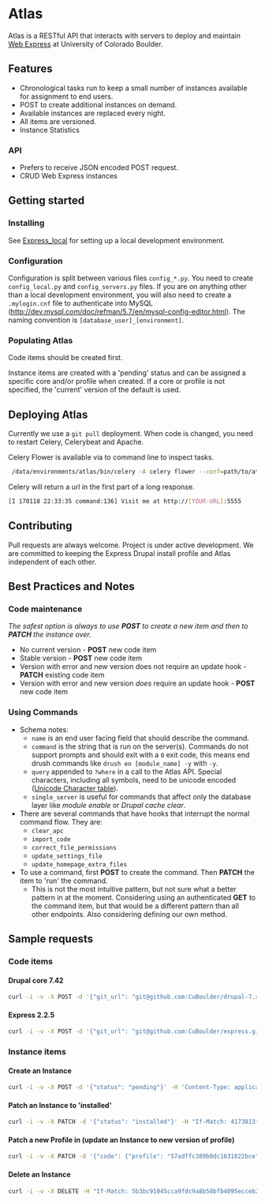 # Atlas

Atlas is a RESTful API that interacts with servers to deploy and maintain [Web Express](https://github.com/CuBoulder/express) at University of Colorado Boulder.

## Features

* Chronological tasks run to keep a small number of instances available for assignment to end users.
* POST to create additional instances on demand.
* Available instances are replaced every night.
* All items are versioned.
* Instance Statistics

### API

* Prefers to receive JSON encoded POST request.
* CRUD Web Express instances

## Getting started

### Installing

See [Express_local](https://github.com/CuBoulder/express_local) for setting up a local development environment.

### Configuration

Configuration is split between various files `config_*.py`. You need to create `config_local.py` and `config_servers.py` files.
If you are on anything other than a local development environment, you will also need to create a `.mylogin.cnf` file to authenticate into MySQL (http://dev.mysql.com/doc/refman/5.7/en/mysql-config-editor.html). The naming convention is `[database_user]_[environment]`.

### Populating Atlas

Code items should be created first.

Instance items are created with a 'pending' status and can be assigned a specific core and/or profile when created. If a core or profile is not specified, the 'current' version of the default is used.

## Deploying Atlas

Currently we use a `git pull` deployment. When code is changed, you need to restart Celery, Celerybeat and Apache.

Celery Flower is available via to command line to inspect tasks.

```bash
 /data/environments/atlas/bin/celery -A celery flower --conf=path/to/atlas/config_flower.py
```

Celery will return a url in the first part of a long response.

```bash
[I 170118 22:33:35 command:136] Visit me at http://[YOUR-URL]:5555
```

## Contributing

Pull requests are always welcome. Project is under active development. We are committed to keeping the Express Drupal install profile and Atlas independent of each other.

## Best Practices and Notes

### Code maintenance

*The safest option is always to use **POST** to create a new item and then to **PATCH** the instance over.*

* No current version - **POST** new code item
* Stable version - **POST** new code item
* Version with error and new version does not require an update hook - **PATCH** existing code item
* Version with error and new version *does* require an update hook - **POST** new code item

### Using Commands

* Schema notes:
  * `name` is an end user facing field that should describe the command.
  * `command` is the string that is run on the server(s). Commands do not support prompts and should exit with a `0` exit code, this means end drush commands like `drush en [module_name] -y` with `-y`.
  * `query` appended to `?where` in a call to the Atlas API. Special characters, including all symbols, need to be unicode encoded ([Unicode Character table](https://unicode-table.com/)).
  * `single_server` is useful for commands that affect only the database layer like _module enable_ or _Drupal cache clear_.
* There are several commands that have hooks that interrupt the normal command flow. They are:
  * `clear_apc`
  * `import_code`
  * `correct_file_permissions`
  * `update_settings_file`
  * `update_homepage_extra_files`
* To use a command, first **POST** to create the command. Then **PATCH** the item to 'run' the command. 
  * This is not the most intuitive pattern, but not sure what a better pattern in at the moment. Considering using an authenticated **GET** to the command item, but that would be a different pattern than all other endpoints. Also considering defining our own method.

## Sample requests

### Code items

#### Drupal core 7.42
```bash
curl -i -v -X POST -d '{"git_url": "git@github.com:CuBoulder/drupal-7.x.git", "commit_hash": "9ee4a1a2fa3bedb3852d21f2198509c107c48890", "meta":{"version": "7.42", "code_type": "core", "name": "drupal", "is_current": true}}' -H 'Content-Type: application/json' -u 'USERNAME:PASSWORD' https://inventory.local/atlas/code
```

#### Express 2.2.5
```bash
curl -i -v -X POST -d '{"git_url": "git@github.com:CuBoulder/express.git", "commit_hash": "5f1fb979cacff22d6641da3c413696d02f9cc5f5", "meta":{"version": "2.2.5", "code_type": "profile", "name": "express", "is_current": true}}' -H 'Content-Type: application/json' -u 'USERNAME:PASSWORD' https://inventory.local/atlas/code
```

### Instance items

#### Create an Instance
```bash
curl -i -v -X POST -d '{"status": "pending"}' -H 'Content-Type: application/json' -u 'USERNAME:PASSWORD' https://inventory.local/atlas/instance
```

#### Patch an Instance to 'installed'
```bash
curl -i -v -X PATCH -d '{"status": "installed"}' -H "If-Match: 4173813fc614292febc79241a8b677266cbed826" -H 'Content-Type: application/json' -u 'USERNAME:PASSWORD' https://inventory.local/atlas/instance/579b8f9a89b0dc0d7d7ce090
```

#### Patch a new Profile in (update an Instance to new version of profile)
```bash
curl -i -v -X PATCH -d '{"code": {"profile": "57adffc389b0dc1631822bce"}}' -H "If-Match: b8c1942d0238559ca9c3333626777ec7ce97f955" -H 'Content-Type: application/json' -u 'USERNAME:PASSWORD' https://inventory.local/atlas/instance/57adff1389b0dc1613d0f948
```

#### Delete an Instance
```bash
curl -i -v -X DELETE -H "If-Match: 5b3bc91045cca9fdc9a8b50bfb4095ecceb2dcbe" -H 'Content-Type: application/json' -u 'USERNAME:PASSWORD' https://inventory.local/atlas/instance/57adfdb789b0dc1612c23a90
```
